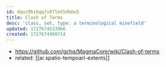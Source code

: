 ```yaml
---
id: dquz9bi6qq7v97lm55dk6w5
title: Clash of Terms
desc: 'class, set, type: a terminological minefield'
updated: 1727674533966
created: 1727674400714
---
```




- https://github.com/gchq/MagmaCore/wiki/Clash-of-terms
- related: [[ar.spatio-tempoarl-extents]]